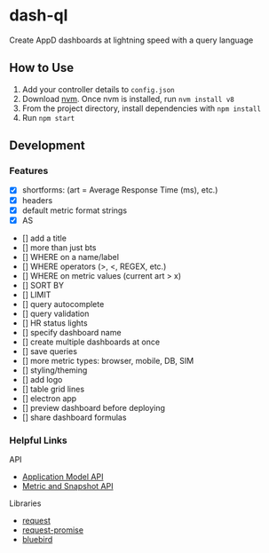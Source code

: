 # dash-ql

Create AppD dashboards at lightning speed with a query language

## How to Use

1. Add your controller details to `config.json`
1. Download [nvm](https://github.com/creationix/nvm). Once nvm is installed, run `nvm install v8`
1. From the project directory, install dependencies with `npm install`
1. Run `npm start`

## Development

### Features
- [x] shortforms: (art = Average Response Time (ms), etc.)
- [x] headers
- [x] default metric format strings
- [x] AS
- [] add a title
- [] more than just bts
- [] WHERE on a name/label
- [] WHERE operators (>, <, REGEX, etc.)
- [] WHERE on metric values (current art > x)
- [] SORT BY
- [] LIMIT
- [] query autocomplete
- [] query validation
- [] HR status lights
- [] specify dashboard name
- [] create multiple dashboards at once
- [] save queries
- [] more metric types: browser, mobile, DB, SIM
- [] styling/theming
- [] add logo
- [] table grid lines
- [] electron app
- [] preview dashboard before deploying
- [] share dashboard formulas

### Helpful Links

API
- [Application Model API](https://docs.appdynamics.com/display/PRO44/Application+Model+API)
- [Metric and Snapshot API](https://docs.appdynamics.com/display/PRO44/Metric+and+Snapshot+API)

Libraries
- [request](https://github.com/request/request)
- [request-promise](https://github.com/request/request-promise)
- [bluebird](http://bluebirdjs.com/docs/api-reference.html)


